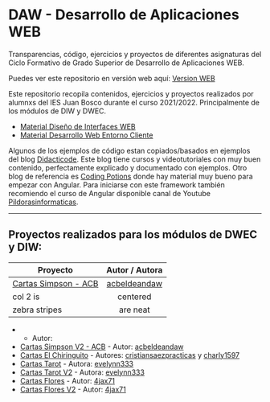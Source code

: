 # DAW - Desarrollo de Aplicaciones WEB
 Transparencias, código, ejercicios y proyectos de diferentes asignaturas del Ciclo Formativo de Grado Superior de Desarrollo de Aplicaciones WEB.

 Puedes ver este repositorio en versión web aquí: [Version WEB](https://ajpelaez.github.io/DAW/)

 Este repositorio recopila contenidos, ejercicios y proyectos realizados por alumnxs del IES Juan Bosco durante el curso 2021/2022. Principalmente de los módulos de DIW y DWEC.

 - [Material Diseño de Interfaces WEB](https://github.com/ajpelaez/DAW/tree/main/DIW)
 - [Material Desarrollo Web Entorno Cliente](https://github.com/ajpelaez/DAW/tree/main/DWEC)


 Algunos de los ejemplos de código estan copiados/basados en ejemplos del blog [Didacticode](https://didacticode.com/). Este blog tiene cursos y videotutoriales con muy buen contenido, perfectamente explicado y documentado con ejemplos.
 Otro blog de referencia es [Coding Potions](https://codingpotions.com/) donde hay material muy bueno para empezar con Angular.
 Para iniciarse con este framework también recomiendo el curso de Angular disponible canal de Youtube [Pildorasinformaticas](https://www.youtube.com/watch?v=fXpMiweCC_o&list=PLU8oAlHdN5BnNAe8zXnuBNzKID39DUwcO).


 ---

## Proyectos realizados para los módulos de DWEC y DIW:


| Proyecto  | Autor / Autora  |
| ------------- |:-------------:|
| [Cartas Simpson - ACB](Proyectos_DWEC_DIW/CARTAS_SIMPSON_ACB) | [acbeldeandaw](https://github.com/acbeldeandaw) |
| col 2 is      | centered      |
| zebra stripes | are neat      |

 -  - Autor:
 - [Cartas Simpson V2 - ACB](Proyectos_DWEC_DIW/CARTAS_SIMPSON_V2_ACB) - Autor: [acbeldeandaw](https://github.com/acbeldeandaw)
 - [Cartas El Chiringuito](Proyectos_DWEC_DIW/ChirinCartas) - Autores: [cristiansaezpracticas](https://github.com/cristiansaezpracticas) y [charly1597](https://github.com/charly1597)
  - [Cartas Tarot](Proyectos_DWEC_DIW/CARTAS_TAROT) - Autora: [evelynn333](https://github.com/evelynn333)
  - [Cartas Tarot V2](Proyectos_DWEC_DIW/CARTAS_TAROT_V2) - Autora: [evelynn333](https://github.com/evelynn333)
  - [Cartas Flores](Proyectos_DWEC_DIW/CARTAS_FLORES) - Autor: [4jax71](https://github.com/4jax71)
  - [Cartas Flores V2](Proyectos_DWEC_DIW/CARTAS_FLORES_V2) - Autor: [4jax71](https://github.com/4jax71)
